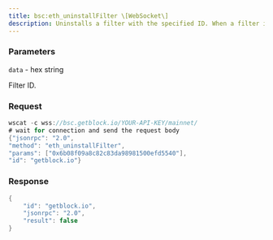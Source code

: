 ```yaml
---
title: bsc:eth_uninstallFilter \[WebSocket\]
description: Uninstalls a filter with the specified ID. When a filter is no longerrequired, call this method.Filters time out when not requested by eth_getFilterChanges oreth_getFilterLogs for 10 minutes.
---
```


### Parameters


`data` - hex string

Filter ID.

### Request

``` java
wscat -c wss://bsc.getblock.io/YOUR-API-KEY/mainnet/ 
# wait for connection and send the request body 
{"jsonrpc": "2.0",
"method": "eth_uninstallFilter",
"params": ["0x6b08f09a8c82c83da98981500efd5540"],
"id": "getblock.io"}
```

###  Response

``` java
{
    "id": "getblock.io",
    "jsonrpc": "2.0",
    "result": false
}
```

